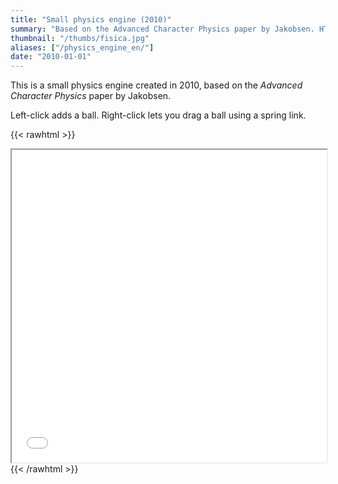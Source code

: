 ```yaml
---
title: "Small physics engine (2010)"
summary: "Based on the Advanced Character Physics paper by Jakobsen. HTML5 and Javascript based, supports only circles."
thumbnail: "/thumbs/fisica.jpg"
aliases: ["/physics_engine_en/"]
date: "2010-01-01"
---
```

	
This is a small physics engine created in 2010, based on the *Advanced Character Physics* paper by Jakobsen.

Left-click adds a ball. Right-click lets you drag a ball using a spring link.

{{< rawhtml >}}
<iframe src="/inc/spe/index.html" style="width:100%;height:500px;"></iframe>
{{< /rawhtml >}}

